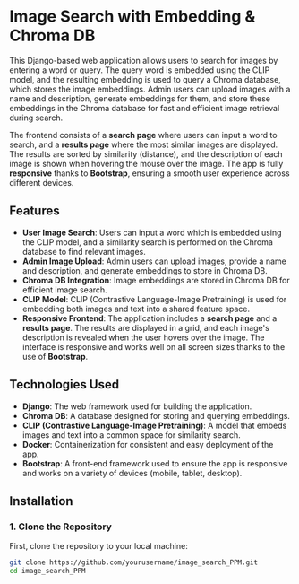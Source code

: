 # Image Search with Embedding & Chroma DB

This Django-based web application allows users to search for images by entering a word or query. The query word is embedded using the CLIP model, and the resulting embedding is used to query a Chroma database, which stores the image embeddings. Admin users can upload images with a name and description, generate embeddings for them, and store these embeddings in the Chroma database for fast and efficient image retrieval during search.

The frontend consists of a **search page** where users can input a word to search, and a **results page** where the most similar images are displayed. The results are sorted by similarity (distance), and the description of each image is shown when hovering the mouse over the image. The app is fully **responsive** thanks to **Bootstrap**, ensuring a smooth user experience across different devices.

## Features

- **User Image Search**: Users can input a word which is embedded using the CLIP model, and a similarity search is performed on the Chroma database to find relevant images.
- **Admin Image Upload**: Admin users can upload images, provide a name and description, and generate embeddings to store in Chroma DB.
- **Chroma DB Integration**: Image embeddings are stored in Chroma DB for efficient image search.
- **CLIP Model**: CLIP (Contrastive Language-Image Pretraining) is used for embedding both images and text into a shared feature space.
- **Responsive Frontend**: The application includes a **search page** and a **results page**. The results are displayed in a grid, and each image's description is revealed when the user hovers over the image. The interface is responsive and works well on all screen sizes thanks to the use of **Bootstrap**.
  
## Technologies Used

- **Django**: The web framework used for building the application.
- **Chroma DB**: A database designed for storing and querying embeddings.
- **CLIP (Contrastive Language-Image Pretraining)**: A model that embeds images and text into a common space for similarity search.
- **Docker**: Containerization for consistent and easy deployment of the app.
- **Bootstrap**: A front-end framework used to ensure the app is responsive and works on a variety of devices (mobile, tablet, desktop).
  
## Installation

### 1. Clone the Repository

First, clone the repository to your local machine:

```bash
git clone https://github.com/yourusername/image_search_PPM.git
cd image_search_PPM

